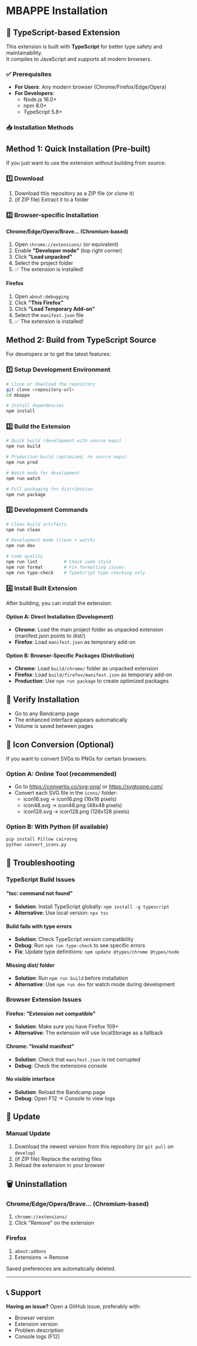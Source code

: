 # MBAPPE Installation

## 🎯 TypeScript-based Extension

This extension is built with **TypeScript** for better type safety and maintainability.  
It compiles to JavaScript and supports all modern browsers.

### ✅ Prerequisites

- **For Users**: Any modern browser (Chrome/Firefox/Edge/Opera)
- **For Developers**:
  - Node.js 16.0+
  - npm 8.0+
  - TypeScript 5.8+

### 📥 Installation Methods

## Method 1: Quick Installation (Pre-built)

If you just want to use the extension without building from source:

### 1️⃣ Download

1. Download this repository as a ZIP file (or clone it)
2. (if ZIP file) Extract it to a folder

### 2️⃣ Browser-specific Installation

#### Chrome/Edge/Opera/Brave... (Chromium-based)

1. Open `chrome://extensions/` (or equivalent)
2. Enable **"Developer mode"** (top right corner)
3. Click **"Load unpacked"**
4. Select the project folder
5. ✅ The extension is installed!

#### Firefox

1. Open `about:debugging`
2. Click **"This Firefox"**
3. Click **"Load Temporary Add-on"**
4. Select the `manifest.json` file
5. ✅ The extension is installed!

## Method 2: Build from TypeScript Source

For developers or to get the latest features:

### 1️⃣ Setup Development Environment

```bash
# Clone or download the repository
git clone <repository-url>
cd mbappe

# Install dependencies
npm install
```

### 2️⃣ Build the Extension

```bash
# Quick build (development with source maps)
npm run build

# Production build (optimized, no source maps)
npm run prod

# Watch mode for development
npm run watch

# Full packaging for distribution
npm run package
```

### 3️⃣ Development Commands

```bash
# Clean build artifacts
npm run clean

# Development mode (clean + watch)
npm run dev

# Code quality
npm run lint          # Check code style
npm run format        # Fix formatting issues
npm run type-check    # TypeScript type checking only
```

### 4️⃣ Install Built Extension

After building, you can install the extension:

#### Option A: Direct Installation (Development)

- **Chrome**: Load the main project folder as unpacked extension (manifest.json points to dist/)
- **Firefox**: Load `manifest.json` as temporary add-on

#### Option B: Browser-Specific Packages (Distribution)

- **Chrome**: Load `build/chrome/` folder as unpacked extension
- **Firefox**: Load `build/firefox/manifest.json` as temporary add-on
- **Production**: Use `npm run package` to create optimized packages

## 🎯 Verify Installation

- Go to any Bandcamp page
- The enhanced interface appears automatically
- Volume is saved between pages

## 🔧 Icon Conversion (Optional)

If you want to convert SVGs to PNGs for certain browsers:

### Option A: Online Tool (recommended)

- Go to <https://convertio.co/svg-png/> or <https://svgtopng.com/>
- Convert each SVG file in the `icons/` folder:
  - icon16.svg → icon16.png (16x16 pixels)
  - icon48.svg → icon48.png (48x48 pixels)
  - icon128.svg → icon128.png (128x128 pixels)

### Option B: With Python (if available)

```bash
pip install Pillow cairosvg
python convert_icons.py
```

## 🔧 Troubleshooting

### TypeScript Build Issues

#### "tsc: command not found"

- **Solution**: Install TypeScript globally: `npm install -g typescript`
- **Alternative**: Use local version: `npx tsc`

#### Build fails with type errors

- **Solution**: Check TypeScript version compatibility
- **Debug**: Run `npm run type-check` to see specific errors
- **Fix**: Update type definitions: `npm update @types/chrome @types/node`

#### Missing dist/ folder

- **Solution**: Run `npm run build` before installation
- **Alternative**: Use `npm run dev` for watch mode during development

### Browser Extension Issues

#### Firefox: "Extension not compatible"

- **Solution**: Make sure you have Firefox 109+
- **Alternative**: The extension will use localStorage as a fallback

#### Chrome: "Invalid manifest"

- **Solution**: Check that `manifest.json` is not corrupted
- **Debug**: Check the extensions console

#### No visible interface

- **Solution**: Reload the Bandcamp page
- **Debug**: Open F12 → Console to view logs

## 🔄 Update

### Manual Update

1. Download the newest version from this repository (or `git pull` on `develop`)
2. (if ZIP file) Replace the existing files
3. Reload the extension in your browser

## 🗑️ Uninstallation

### Chrome/Edge/Opera/Brave... (Chromium-based)

1. `chrome://extensions/`
2. Click "Remove" on the extension

### Firefox

1. `about:addons`
2. Extensions → Remove

Saved preferences are automatically deleted.

---

## 📞 Support

**Having an issue?** Open a GitHub issue, preferably with:

- Browser version
- Extension version
- Problem description
- Console logs (F12)
